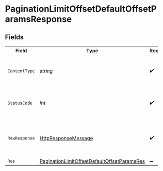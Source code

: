 # PaginationLimitOffsetDefaultOffsetParamsResponse


## Fields

| Field                                                                                                                 | Type                                                                                                                  | Required                                                                                                              | Description                                                                                                           |
| --------------------------------------------------------------------------------------------------------------------- | --------------------------------------------------------------------------------------------------------------------- | --------------------------------------------------------------------------------------------------------------------- | --------------------------------------------------------------------------------------------------------------------- |
| `ContentType`                                                                                                         | *string*                                                                                                              | :heavy_check_mark:                                                                                                    | HTTP response content type for this operation                                                                         |
| `StatusCode`                                                                                                          | *int*                                                                                                                 | :heavy_check_mark:                                                                                                    | HTTP response status code for this operation                                                                          |
| `RawResponse`                                                                                                         | [HttpResponseMessage](https://learn.microsoft.com/en-us/dotnet/api/system.net.http.httpresponsemessage?view=net-5.0)  | :heavy_check_mark:                                                                                                    | Raw HTTP response; suitable for custom response parsing                                                               |
| `Res`                                                                                                                 | [PaginationLimitOffsetDefaultOffsetParamsRes](../../Models/Operations/PaginationLimitOffsetDefaultOffsetParamsRes.md) | :heavy_minus_sign:                                                                                                    | OK                                                                                                                    |